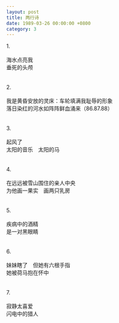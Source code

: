 ```yaml
---
layout: post
title: 两行诗
date: 1989-03-26 00:00:00 +0800
category: 3
---
```


1.<br>
<br>
海水点亮我<br>
垂死的头颅<br>
<br>
<br>
2.<br>
<br>
我是黄昏安放的灵床：车轮填满我耻辱的形象<br>
落日染红的河水如阵阵鲜血涌来（86.87.88）<br>
<br>
<br>
3.<br>
<br>
起风了<br>
太阳的音乐　太阳的马<br>
<br>
<br>
4.<br>
<br>
在远远被雪山围住的亲人中央<br>
为他画一果实　画两只乳房<br>
<br>
<br>
5.<br>
<br>
疾病中的酒精<br>
是一对黑眼睛<br>
<br>
<br>
6.<br>
<br>
妹妹瞎了　但她有六根手指<br>
她被荷马抱在怀中<br>
<br>
<br>
7.<br>
<br>
寂静太喜爱<br>
闪电中的猎人